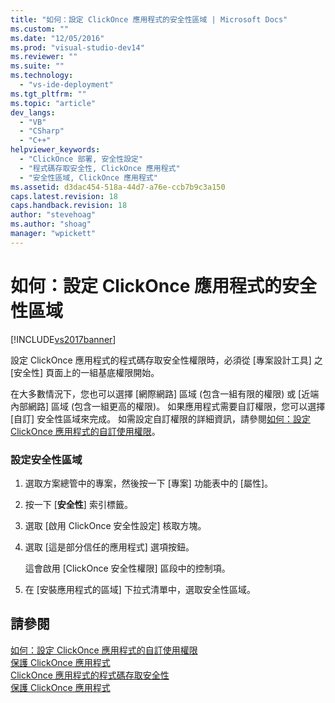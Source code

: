 ```yaml
---
title: "如何：設定 ClickOnce 應用程式的安全性區域 | Microsoft Docs"
ms.custom: ""
ms.date: "12/05/2016"
ms.prod: "visual-studio-dev14"
ms.reviewer: ""
ms.suite: ""
ms.technology: 
  - "vs-ide-deployment"
ms.tgt_pltfrm: ""
ms.topic: "article"
dev_langs: 
  - "VB"
  - "CSharp"
  - "C++"
helpviewer_keywords: 
  - "ClickOnce 部署, 安全性設定"
  - "程式碼存取安全性, ClickOnce 應用程式"
  - "安全性區域, ClickOnce 應用程式"
ms.assetid: d3dac454-518a-44d7-a76e-ccb7b9c3a150
caps.latest.revision: 18
caps.handback.revision: 18
author: "stevehoag"
ms.author: "shoag"
manager: "wpickett"
---
```

# 如何：設定 ClickOnce 應用程式的安全性區域
[!INCLUDE[vs2017banner](../code-quality/includes/vs2017banner.md)]

設定 ClickOnce 應用程式的程式碼存取安全性權限時，必須從 \[專案設計工具\] 之 \[安全性\] 頁面上的一組基底權限開始。  
  
 在大多數情況下，您也可以選擇 \[網際網路\] 區域 \(包含一組有限的權限\) 或 \[近端內部網路\] 區域 \(包含一組更高的權限\)。 如果應用程式需要自訂權限，您可以選擇 \[自訂\] 安全性區域來完成。 如需設定自訂權限的詳細資訊，請參閱[如何：設定 ClickOnce 應用程式的自訂使用權限](../deployment/how-to-set-custom-permissions-for-a-clickonce-application.md)。  
  
### 設定安全性區域  
  
1.  選取方案總管中的專案，然後按一下 \[專案\] 功能表中的 \[屬性\]。  
  
2.  按一下 \[**安全性**\] 索引標籤。  
  
3.  選取 \[啟用 ClickOnce 安全性設定\] 核取方塊。  
  
4.  選取 \[這是部分信任的應用程式\] 選項按鈕。  
  
     這會啟用 \[ClickOnce 安全性權限\] 區段中的控制項。  
  
5.  在 \[安裝應用程式的區域\] 下拉式清單中，選取安全性區域。  
  
## 請參閱  
 [如何：設定 ClickOnce 應用程式的自訂使用權限](../deployment/how-to-set-custom-permissions-for-a-clickonce-application.md)   
 [保護 ClickOnce 應用程式](../deployment/securing-clickonce-applications.md)   
 [ClickOnce 應用程式的程式碼存取安全性](../deployment/code-access-security-for-clickonce-applications.md)   
 [保護 ClickOnce 應用程式](../deployment/securing-clickonce-applications.md)